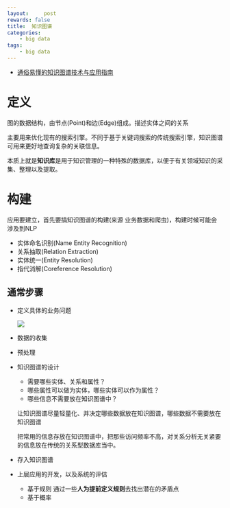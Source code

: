 ```yaml
---
layout:     post
rewards: false
title:  知识图谱
categories:
    - big data
tags:
    - big data
---
```


- [通俗易懂的知识图谱技术与应用指南](https://www.jiqizhixin.com/articles/2018-06-20-4)


# 定义

图的数据结构，由节点(Point)和边(Edge)组成。描述实体之间的关系

主要用来优化现有的搜索引擎。不同于基于关键词搜索的传统搜索引擎，知识图谱可用来更好地查询复杂的关联信息。

本质上就是**知识库**是用于知识管理的一种特殊的数据库，以便于有关领域知识的采集、整理以及提取。


# 构建

应用要建立，首先要搞知识图谱的构建(来源 业务数据和爬虫)，构建时候可能会涉及到NLP

- 实体命名识别(Name Entity Recognition)
- 关系抽取(Relation Extraction)
- 实体统一(Entity Resolution)
- 指代消解(Coreference Resolution)

## 通常步骤

- 定义具体的业务问题

    ![](https://cdn.jsdelivr.net/gh/631068264/img/00831rSTgy1gd1eswmrt9j30u00ab0tk.jpg)

- 数据的收集
- 预处理
- 知识图谱的设计
    - 需要哪些实体、关系和属性？
    - 哪些属性可以做为实体，哪些实体可以作为属性？
    - 哪些信息不需要放在知识图谱中？

    让知识图谱尽量轻量化、并决定哪些数据放在知识图谱，哪些数据不需要放在知识图谱

    把常用的信息存放在知识图谱中，把那些访问频率不高，对关系分析无关紧要的信息放在传统的关系型数据库当中。



- 存入知识图谱
- 上层应用的开发，以及系统的评估

    - 基于规则
        通过一些**人为提前定义规则**去找出潜在的矛盾点
    - 基于概率